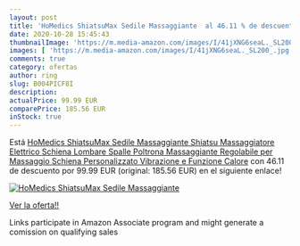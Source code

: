 ```yaml
---
layout: post
title: 'HoMedics ShiatsuMax Sedile Massaggiante  al 46.11 % de descuento'
date: 2020-10-28 15:45:43
thumbnailImage: 'https://m.media-amazon.com/images/I/41jXNG6seaL._SL200_.jpg'
images: [ 'https://m.media-amazon.com/images/I/41jXNG6seaL._SL200_.jpg' ]
comments: true
category: ofertas
author: ring
slug: B004PICF8I
description:
actualPrice: 99.99 EUR
comparePrice: 185.56 EUR
inStock: true
---
```


Está [HoMedics ShiatsuMax Sedile Massaggiante Shiatsu  Massaggiatore Elettrico Schiena Lombare Spalle  Poltrona Massaggiante Regolabile per Massaggio Schiena Personalizzato  Vibrazione e Funzione Calore](https://www.amazon.it/dp/B004PICF8I/?tag=tolees00-21) con 46.11 de descuento por 99.99 EUR (original: 185.56 EUR) en el siguiente enlace!

[![HoMedics ShiatsuMax Sedile Massaggiante ](https://m.media-amazon.com/images/I/41jXNG6seaL._SL200_.jpg)](https://www.amazon.it/dp/B004PICF8I/?tag=tolees00-21)

[Ver la oferta!!](https://www.amazon.it/dp/B004PICF8I/?tag=tolees00-21)

Links participate in Amazon Associate program and might generate a comission on qualifying sales


